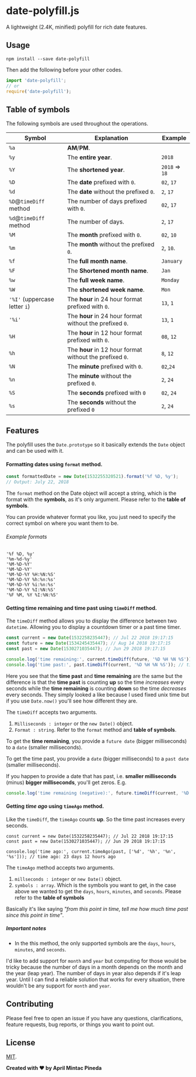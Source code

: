 # date-polyfill.js

A lightweight (2.4K, minified) polyfill for rich date features.

## Usage

`npm install --save date-polyfill`

Then add the following before your other codes.

```jsx
import 'date-polyfill';
// or
require('date-polyfill');
```

## Table of symbols

The following symbols are used throughout the operations.

|Symbol|Explanation|Example
|---|---|---|
|`%a`|**AM**/**PM**.
|`%y`|The **entire year**.|`2018`
|`%Y`|The **shortened year**.|`2018` => `18`
|`%D`|The **date** prefixed with `0`.|`02`, `17`
|`%d`|The **date** without the prefixed `0`.|`2`, `17`
|`%D`@`timeDiff` method|The number of days prefixed with `0`.|`02`, `17`
|`%d`@`timeDiff` method|The number of days.|`2`, `17`
|`%M`|The **month** prefixed with `0`.|`02`, `10`
|`%m`|The **month** without the prefixed `0`.|`2`, `10`.
|`%f`|The **full month name**.|`January`
|`%F`|The **Shortened month name**.|`Jan`
|`%w`|The **full week name**.|`Monday`
|`%W`|The **shortened week name**.|`Mon`
|`'%I'` (uppercase letter `i`)|The **hour** in 24 hour format prefixed with `0`.|`13`, `1`
|`'%i'`|The **hour** in 24 hour format without the prefixed `0`.|`13`, `1`
|`%H`|The **hour** in 12 hour format prefixed with `0`.|`08`, `12`
|`%h`|The **hour** in 12 hour format without the prefixed `0`.|`8`, `12`
|`%N`|The **minute** prefixed with `0`.|`02`,`24`
|`%n`|The **minute** without the prefixed `0`.|`2`, `24`
|`%S`|The **seconds** prefixed with `0`|`02`, `24`
|`%s`|The **seconds** without the prefixed `0`|`2`, `24`

## Features

The polyfill uses the `Date.prototype` so it basically extends the `Date` object and can be used with it.

#### Formatting dates using `format` method.

```jsx
const formattedDate = new Date(1532255320521).format('%f %D, %y');
// Output: July 22, 2018
```

The `format` method on the Date object will accept a string, which is the format with the **symbols**, as it's only argument. Please refer to the **table of symbols**.

You can provide whatever format you like, you just need to specify the correct symbol on where you want them to be.

###### Example formats

```
'%f %D, %y'
'%m-%d-%y'
'%M-%D-%Y'
'%M-%D-%Y'
'%M-%D-%Y %H:%N:%S'
'%M-%D-%Y %h:%n:%s'
'%M-%D-%Y %i:%n:%s'
'%M-%D-%Y %I:%N:%S'
'%F %M, %Y %I:%N:%S'
```

#### Getting time remaining and time past using `timeDiff` method.

The `timeDiff` method allows you to display the difference between two `datetime`. Allowing you to display a countdown timer or a past time timer.

```jsx
const current = new Date(1532258235447); // Jul 22 2018 19:17:15
const future = new Date(1534245435447); // Aug 14 2018 19:17:15
const past = new Date(1530271035447); // Jun 29 2018 19:17:15

console.log('time remaining:', current.timeDiff(future, '%D %H %N %S')); // time remaining: 23 12 00 00
console.log('time past:', past.timeDiff(current, '%D %H %N %S')); // time past: 23 12 00 00
```

Here you see that the **time past** and **time remaining** are the same but the difference is that the **time past** is counting **up** so the time _increases_ every seconds while the **time remaining** is counting **down** so the time _decreases_ every seconds. They simply looked a like because I used fixed unix time but if you use `Date.now()` you'll see how different they are.

The `timeDiff` accepts two arguments.

1. `Milliseconds : integer` or the `new Date()` object.
2. `Format : string`. Refer to the `format` method and **table of symbols**.

To get the **time remaining**, you provide a `future date` (bigger milliseconds) to a `date` (smaller milliseconds).

To get the time past, you provide a `date` (bigger milliseconds) to a `past date` (smaller milliseconds).

If you happen to provide a date that has past, i.e. **smaller milliseconds** (minus) **bigger milliseconds**, you'll get zeros. E.g.

```jsx
console.log('time remaining (negative):', future.timeDiff(current, '%D %H %N %S')); // 00 00 00 00
```

#### Getting _time ago_ using `timeAgo` method.

Like the `timeDiff`, the `timeAgo` counts **up**. So the time past increases every seconds.

```
const current = new Date(1532258235447); // Jul 22 2018 19:17:15
const past = new Date(1530271035447); // Jun 29 2018 19:17:15

console.log('time ago:', current.timeAgo(past, ['%d', '%h', '%n', '%s'])); // time ago: 23 days 12 hours ago
```

The `timeAgo` method accepts two arguments.

1. `millseconds : integer` or `new Date()` object.
2. `symbols : array`. Which is the symbols you want to get, in the case above we wanted to get the `days`, `hours`, `minutes`, and `seconds`. Please refer to the **table of symbols**

Basically it's like saying _"from this point in time, tell me how much time past since this point in time"_.

##### Important notes

- In the this method, the only supported symbols are the `days`, `hours`, `minutes`, and `seconds`.

I'd like to add support for `month` and `year` but computing for those would be tricky because the number of days in a month depends on the month and the year (leap year). The number of days in year also depends if it's leap year. Until I can find a reliable solution that works for every situation, there wouldn't be any support for `month` and `year`.

## Contributing

Please feel free to open an issue if you have any questions, clarifications, feature requests, bug reports, or things you want to point out.

## License

[MIT](https://github.com/aprilmintacpineda/date-polyfill/blob/master/LICENSE).

**Created with ❤️ by April Mintac Pineda**